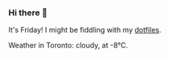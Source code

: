 ### Hi there :wave:

It's Friday! I might be fiddling with my [dotfiles](https://github.com/bewuethr/dotfiles).

Weather in Toronto: cloudy, at -8°C.
